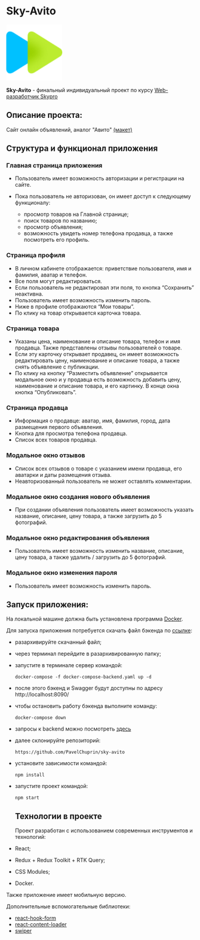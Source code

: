 # Sky-Avito

<img src="public/img/logo.png" width="150" height="150">

**Sky-Avito** - финальный индивидуальный проект по курсу [Web-разработчик Skypro](https://sky.pro/courses/programming/web-developer)

## Описание проекта:

Cайт онлайн объявлений, аналог "Авито" [(макет)](https://www.figma.com/file/ISqzPS7Sym7V004jFo5buE/%D0%A1%D0%B0%D0%B9%D1%82-%D0%B0%D0%BD%D0%B0%D0%BB%D0%BE%D0%B3-%D0%90%D0%B2%D0%B8%D1%82%D0%BE?type=design&node-id=7-507&mode=design&t=GgB1T4ikZuq5RZnv-0)

## Структура и функционал приложения

### Главная страница приложения

- Пользователь имеет возможность авторизации и регистрации на сайте.
- Пока пользователь не авторизован, он имеет доступ к следующему функционалу:

  - просмотр товаров на Главной странице;
  - поиск товаров по названию;
  - просмотр объявления;
  - возможность увидеть номер телефона продавца, а также посмотреть его профиль.

### Страница профиля

- В личном кабинете отображается: приветствие пользователя, имя и фамилия, аватар и телефон.
- Все поля могут редактироваться.
- Если пользователь не редактировал эти поля, то кнопка “Сохранить” неактивна.
- Пользователь имеет возможность изменить пароль.
- Ниже в профиле отображаются “Мои товары”.
- По клику на товар открывается карточка товара.

### Страница товара

- Указаны цена, наименование и описание товара, телефон и имя продавца. Также представлены отзывы пользователей о товаре.
- Если эту карточку открывает продавец, он имеет возможность редактировать цену, наименование и описание товара, а также снять объявление с публикации.
- По клику на кнопку “Разместить объявление” открывается модальное окно и у продавца есть возможность добавить цену, наименование и описание товара, и его картинку. В конце окна кнопка “Опубликовать”.

### Страница продавца

- Информация о продавце: аватар, имя, фамилия, город, дата размещения первого объявления.
- Кнопка для просмотра телефона продавца.
- Список всех товаров продавца.

### Модальное окно отзывов

- Список всех отзывов о товаре с указанием имени продавца, его аватарки и даты размещения отзыва.
- Неавторизованный пользователь не может оставлять комментарии.

### Модальное окно создания нового объявления

- При создании объявления пользователь имеет возможность указать название, описание, цену товара, а также загрузить до 5 фотографий.

### Модальное окно редактирования объявления

- Пользователь имеет возможность изменить название, описание, цену товара, а также удалить / загрузить до 5 фотографий.

### Модальное окно изменения пароля

- Пользователь имеет возможность изменить пароль.

## Запуск приложения:

На локальной машине должна быть установлена программа [Docker](https://www.docker.com/).

Для запуска приложения потребуется скачать файл бэкенда по [ссылке](https://drive.google.com/file/d/1pFE-NRANTsWmQwTyURjHXuECMmoKCFjO/view):

- разархивируйте скачанный файл;
- через терминал перейдите в разархивированную папку;
- запустите в терминале сервер командой:

  ```
  docker-compose -f docker-compose-backend.yaml up -d
  ```

- после этого бэкенд и Swagger будут доступны по адресу http://localhost:8090/
- чтобы остановить работу бэкенда выполните команду:

  ```
  docker-compose down
  ```

- запросы к backend можно посмотреть [здесь](https://drive.google.com/file/d/1bM_BRkxz8vqFEr18LpnbJslHoPW_73FF/view)

- далее склонируйте репозиторий:

  ```
  https://github.com/PavelChuprin/sky-avito
  ```

- установите зависимости командой:

  ```
  npm install
  ```

- запустите проект командой:

  ```
  npm start
  ```

  ## Технологии в проекте

  Проект разработан с использованием современных инструментов и технологий:

- React;
- Redux + Redux Toolkit + RTK Query;
- CSS Modules;
- Docker.

Также приложение имеет мобильную версию.

Дополнительные вспомогательные библиотеки:
* [react-hook-form](https://www.npmjs.com/package/react-hook-form)
* [react-content-loader](https://www.npmjs.com/package/react-content-loader)
* [swiper](https://www.npmjs.com/package/swiper)


